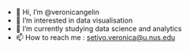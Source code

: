 - 👋 Hi, I’m @veronicangelin
- 👀 I’m interested in data visualisation
- 🌱 I’m currently studying data science and analytics
- 📫 How to reach me : setiyo.veronica@u.nus.edu

<!---
veronicangelin/veronicangelin is a ✨ special ✨ repository because its `README.md` (this file) appears on your GitHub profile.
You can click the Preview link to take a look at your changes.
--->
